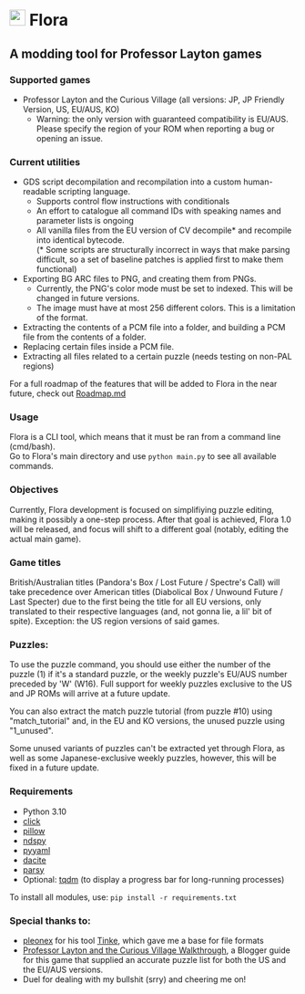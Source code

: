 # <img src="flora.png" width=28> Flora
## A modding tool for Professor Layton games

### Supported games
* Professor Layton and the Curious Village (all versions: JP, JP Friendly Version, US, EU/AUS, KO)
    + Warning: the only version with guaranteed compatibility is EU/AUS. Please specify the region of your ROM when reporting a bug or opening an issue.

### Current utilities
* GDS script decompilation and recompilation into a custom human-readable scripting language.
    + Supports control flow instructions with conditionals
    + An effort to catalogue all command IDs with speaking names and parameter lists is ongoing
    + All vanilla files from the EU version of CV decompile* and recompile into identical bytecode.  
      (* Some scripts are structurally incorrect in ways that make parsing difficult, so a set of baseline
      patches is applied first to make them functional)
* Exporting BG ARC files to PNG, and creating them from PNGs.
    + Currently, the PNG's color mode must be set to indexed. This will be changed in future versions.
    + The image must have at most 256 different colors. This is a limitation of the format.
* Extracting the contents of a PCM file into a folder, and building a PCM file from the contents of a folder.
* Replacing certain files inside a PCM file.
* Extracting all files related to a certain puzzle (needs testing on non-PAL regions)

For a full roadmap of the features that will be added to Flora in the near future, check out [Roadmap.md](Roadmap.md)

### Usage
Flora is a CLI tool, which means that it must be ran from a command line (cmd/bash).<br>
Go to Flora's main directory and use `python main.py` to see all available commands.

### Objectives
Currently, Flora development is focused on simplifiying puzzle editing, making it possibly a one-step process. After that goal is achieved, Flora 1.0 will be released, and focus will shift to a different goal (notably, editing the actual main game).

### Game titles
British/Australian titles (Pandora's Box / Lost Future / Spectre's Call) will take precedence over American titles (Diabolical Box / Unwound Future / Last Specter) due to the first being the title for all EU versions, only translated to their respective languages (and, not gonna lie, a lil' bit of spite). Exception: the US region versions of said games.

### Puzzles:
To use the puzzle command, you should use either the number of the puzzle (1) if it's a standard puzzle, or the weekly puzzle's EU/AUS number preceded by 'W' (W16). Full support for weekly puzzles exclusive to the US and JP ROMs will arrive at a future update.

You can also extract the match puzzle tutorial (from puzzle #10) using "match_tutorial" and, in the EU and KO versions, the unused puzzle using "1_unused".

Some unused variants of puzzles can't be extracted yet through Flora, as well as some Japanese-exclusive weekly puzzles, however, this will be fixed in a future update.

### Requirements
* Python 3.10
* [click](https://pypi.org/project/click/)
* [pillow](https://pypi.org/project/pillow/)
* [ndspy](https://pypi.org/project/ndspy/)
* [pyyaml](https://pypi.org/project/pyyaml)
* [dacite](https://pypi.org/project/dacite)
* [parsy](https://pypi.org/project/parsy)
* Optional: [tqdm](https://pypi.org/project/tqdm) (to display a progress bar for long-running processes)

To install all modules, use: `pip install -r requirements.txt`

### Special thanks to:
* [pleonex](https://github.com/pleonex/) for his tool [Tinke](https://github.com/pleonex/Tinke), which gave me a base for file formats
* [Professor Layton and the Curious Village Walkthrough](http://professorlaytonwalkthrough.blogspot.com), a Blogger guide for this game that supplied an accurate puzzle list for both the US and the EU/AUS versions.
* Duel for dealing with my bullshit (srry) and cheering me on!